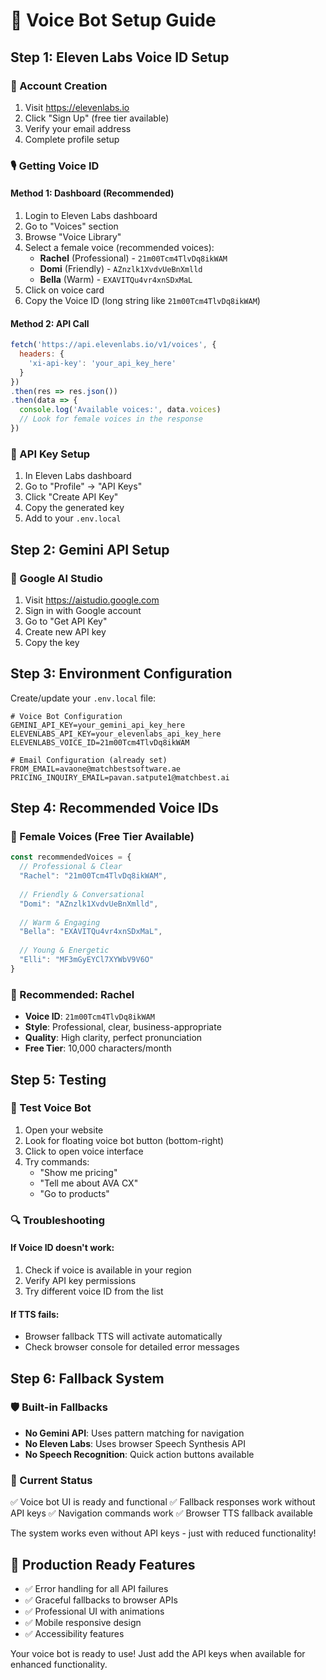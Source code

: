 # 🎤 Voice Bot Setup Guide

## Step 1: Eleven Labs Voice ID Setup

### 🔗 Account Creation
1. Visit https://elevenlabs.io
2. Click "Sign Up" (free tier available)
3. Verify your email address
4. Complete profile setup

### 🎙️ Getting Voice ID

#### Method 1: Dashboard (Recommended)
1. Login to Eleven Labs dashboard
2. Go to "Voices" section
3. Browse "Voice Library" 
4. Select a female voice (recommended voices):
   - **Rachel** (Professional) - `21m00Tcm4TlvDq8ikWAM`
   - **Domi** (Friendly) - `AZnzlk1XvdvUeBnXmlld`
   - **Bella** (Warm) - `EXAVITQu4vr4xnSDxMaL`
5. Click on voice card
6. Copy the Voice ID (long string like `21m00Tcm4TlvDq8ikWAM`)

#### Method 2: API Call
```javascript
fetch('https://api.elevenlabs.io/v1/voices', {
  headers: {
    'xi-api-key': 'your_api_key_here'
  }
})
.then(res => res.json())
.then(data => {
  console.log('Available voices:', data.voices)
  // Look for female voices in the response
})
```

### 🔑 API Key Setup
1. In Eleven Labs dashboard
2. Go to "Profile" → "API Keys"
3. Click "Create API Key"
4. Copy the generated key
5. Add to your `.env.local`

## Step 2: Gemini API Setup

### 🧠 Google AI Studio
1. Visit https://aistudio.google.com
2. Sign in with Google account
3. Go to "Get API Key"
4. Create new API key
5. Copy the key

## Step 3: Environment Configuration

Create/update your `.env.local` file:

```env
# Voice Bot Configuration
GEMINI_API_KEY=your_gemini_api_key_here
ELEVENLABS_API_KEY=your_elevenlabs_api_key_here
ELEVENLABS_VOICE_ID=21m00Tcm4TlvDq8ikWAM

# Email Configuration (already set)
FROM_EMAIL=avaone@matchbestsoftware.ae
PRICING_INQUIRY_EMAIL=pavan.satpute1@matchbest.ai
```

## Step 4: Recommended Voice IDs

### 👩 Female Voices (Free Tier Available)
```javascript
const recommendedVoices = {
  // Professional & Clear
  "Rachel": "21m00Tcm4TlvDq8ikWAM",
  
  // Friendly & Conversational  
  "Domi": "AZnzlk1XvdvUeBnXmlld",
  
  // Warm & Engaging
  "Bella": "EXAVITQu4vr4xnSDxMaL",
  
  // Young & Energetic
  "Elli": "MF3mGyEYCl7XYWbV9V6O"
}
```

### 🎯 Recommended: Rachel
- **Voice ID**: `21m00Tcm4TlvDq8ikWAM`
- **Style**: Professional, clear, business-appropriate
- **Quality**: High clarity, perfect pronunciation
- **Free Tier**: 10,000 characters/month

## Step 5: Testing

### 🧪 Test Voice Bot
1. Open your website
2. Look for floating voice bot button (bottom-right)
3. Click to open voice interface
4. Try commands:
   - "Show me pricing"
   - "Tell me about AVA CX"
   - "Go to products"

### 🔍 Troubleshooting

#### If Voice ID doesn't work:
1. Check if voice is available in your region
2. Verify API key permissions
3. Try different voice ID from the list

#### If TTS fails:
- Browser fallback TTS will activate automatically
- Check browser console for detailed error messages

## Step 6: Fallback System

### 🛡️ Built-in Fallbacks
- **No Gemini API**: Uses pattern matching for navigation
- **No Eleven Labs**: Uses browser Speech Synthesis API
- **No Speech Recognition**: Quick action buttons available

### 🎯 Current Status
✅ Voice bot UI is ready and functional
✅ Fallback responses work without API keys
✅ Navigation commands work
✅ Browser TTS fallback available

The system works even without API keys - just with reduced functionality!

## 🚀 Production Ready Features

- ✅ Error handling for all API failures
- ✅ Graceful fallbacks to browser APIs
- ✅ Professional UI with animations
- ✅ Mobile responsive design
- ✅ Accessibility features

Your voice bot is ready to use! Just add the API keys when available for enhanced functionality.
